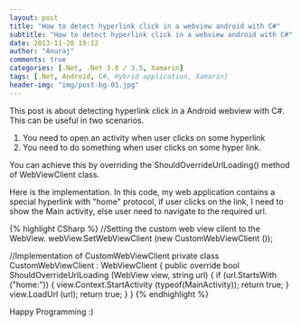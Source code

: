 ```yaml
---
layout: post
title: "How to detect hyperlink click in a webview android with C#"
subtitle: "How to detect hyperlink click in a webview android with C#"
date: 2013-11-28 19:12
author: "Anuraj"
comments: true
categories: [.Net, .Net 3.0 / 3.5, Xamarin]
tags: [.Net, Android, C#, Hybrid application, Xamarin]
header-img: "img/post-bg-01.jpg"
---
```

This post is about detecting hyperlink click in a Android webview with C#. This can be useful in two scenarios.


1.  You need to open an activity when user clicks on some hyperlink
2.  You need to do something when user clicks on some hyper link.

You can achieve this by overriding the ShouldOverrideUrlLoading() method of WebViewClient class.

Here is the implementation. In this code, my web application contains a special hyperlink with "home" protocol, if user clicks on the link, I need to show the Main activity, else user need to navigate to the required url.

{% highlight CSharp %}
//Setting the custom web view client to the WebView.
webView.SetWebViewClient (new CustomWebViewClient ());

//Implementation of CustomWebViewClient
private class CustomWebViewClient : WebViewClient
{
	public override bool ShouldOverrideUrlLoading (WebView view, string url)
	{
		if (url.StartsWith ("home:")) {
			view.Context.StartActivity (typeof(MainActivity));
			return true;
		}
		view.LoadUrl (url);
		return true;
	}
}
{% endhighlight %}

Happy Programming :)
